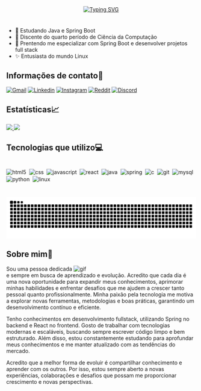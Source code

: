 <div align="center">
  <a href="https://git.io/typing-svg">
    <img src="https://readme-typing-svg.demolab.com?font=Fira+Code&weight=600&size=30&pause=1000&color=DD08FF&center=true&vCenter=true&random=false&width=524&lines=Olá+Mundo!+Seja+Bem-Vindo!👋" alt="Typing SVG">
  </a>
</div> 

#

- 🌱 Estudando Java e Spring Boot
- 📖 Discente do quarto período de Ciência da Computação
- 🎯 Prentendo me especializar com Spring Boot e desenvolver projetos full stack
- ✨ Entusiasta do mundo Linux

## Informações de contato📩

[![Gmail](https://img.shields.io/badge/Gmail-D14836?style=for-the-badge&logo=gmail&logoColor=white)](mailto:gabrielrsantos999@gmail.com)
[![Linkedin](https://img.shields.io/badge/LinkedIn-0077B5?style=for-the-badge&logo=linkedin&logoColor=white)](https://www.linkedin.com/in/gabrielrsantos56/)
[![Instagram](https://img.shields.io/badge/Instagram-E4405F?style=for-the-badge&logo=instagram&logoColor=white)](https://www.instagram.com/gabrielrsantos56?igsh=YnRyMzdqaG4xbDNv)
[![Reddit](https://img.shields.io/badge/Reddit-FF4500?style=for-the-badge&logo=reddit&logoColor=white)](https://www.reddit.com/user/No-Skin7904/)
[![Discord](https://img.shields.io/badge/Discord-7289DA?style=for-the-badge&logo=discord&logoColor=white)](https://discord.com/users/894967620456038470)

## Estatísticas📈

<a href="https://github.com/gabrielrsanto56/">
  <img height="180" src="https://github-readme-stats.vercel.app/api?username=gabrielrsanto56&show_icons=true&theme=radical&locale=pt-br"/>
</a>
<a href="https://github.com/gabrielrsanto56/">
  <img height="180" src="https://github-readme-stats.vercel.app/api/top-langs?username=gabrielrsanto56&layout=compact&langs_count=8&locale=pt-br"/>
</a>

## Tecnologias que utilizo💻

<div style="display:inline-block;"><br>
  <img align="center" width="50" alt="html5" src="https://cdn.jsdelivr.net/gh/devicons/devicon@latest/icons/html5/html5-original.svg" >&nbsp;
  <img align="center" width="50" alt="css" src="https://cdn.jsdelivr.net/gh/devicons/devicon@latest/icons/css3/css3-original.svg">&nbsp;
  <img align="center" width="50" alt="javascript" src="https://cdn.jsdelivr.net/gh/devicons/devicon@latest/icons/javascript/javascript-original.svg">&nbsp;
  <img align="center" width="50" alt="react" src="https://cdn.jsdelivr.net/gh/devicons/devicon@latest/icons/react/react-original.svg">&nbsp;
  <img align="center" width="50" alt="java" src="https://cdn.jsdelivr.net/gh/devicons/devicon@latest/icons/java/java-original.svg">&nbsp;
  <img align="center" width="50" alt="spring" src="https://cdn.jsdelivr.net/gh/devicons/devicon@latest/icons/spring/spring-original.svg">&nbsp;
  <img align="center" width="50" alt="c" src="https://cdn.jsdelivr.net/gh/devicons/devicon@latest/icons/c/c-original.svg">&nbsp;
   <img align="center" width="50" alt="git" src="https://cdn.jsdelivr.net/gh/devicons/devicon@latest/icons/git/git-original.svg">&nbsp;
  <img align="center" width="50" alt="mysql" src="https://cdn.jsdelivr.net/gh/devicons/devicon@latest/icons/mysql/mysql-original-wordmark.svg">&nbsp;
  <img align="center" width="50" alt="python" src="https://cdn.jsdelivr.net/gh/devicons/devicon@latest/icons/python/python-original.svg">&nbsp;
  <img align="center" width="50" alt="linux" src="https://cdn.jsdelivr.net/gh/devicons/devicon@latest/icons/linux/linux-original.svg">&nbsp;
  
  
</div>

#
<picture align="center">
  <source media="(prefers-color-scheme: dark)" srcset="https://raw.githubusercontent.com/gabrielrsanto56/gabrielrsanto56/output/github-contribution-grid-snake-dark.svg">
  <source media="(prefers-color-scheme: light)" srcset="https://raw.githubusercontent.com/gabrielrsanto56/gabrielrsanto56/output/github-contribution-grid-snake-dark.svg">
  <img align="center" alt="github contribution grid snake animation" src="https://raw.githubusercontent.com/gabrielrsanto56/gabrielrsanto56/output/github-contribution-grid-snake.svg">
</picture>

## Sobre mim🚀
<img align="right" alt="gif" src="https://media3.giphy.com/media/v1.Y2lkPTc5MGI3NjExNndiNnQ0Z2JpbzFvZGt5NzN1aHZ6ejVkYWRneG5vZjh6eGh0dWFuayZlcD12MV9pbnRlcm5hbF9naWZfYnlfaWQmY3Q9Zw/qgQUggAC3Pfv687qPC/giphy.gif" width="325">
<p>
Sou uma pessoa dedicada e sempre em busca de aprendizado e evolução. Acredito que cada dia é uma nova oportunidade para expandir meus conhecimentos, aprimorar minhas habilidades e enfrentar desafios que me ajudem a crescer tanto pessoal quanto profissionalmente. Minha paixão pela tecnologia me motiva a explorar novas ferramentas, metodologias e boas práticas, garantindo um desenvolvimento contínuo e eficiente.

Tenho conhecimentos em desenvolvimento fullstack, utilizando Spring no backend e React no frontend. Gosto de trabalhar com tecnologias modernas e escaláveis, buscando sempre escrever código limpo e bem estruturado. Além disso, estou constantemente estudando para aprofundar meus conhecimentos e me manter atualizado com as tendências do mercado.

Acredito que a melhor forma de evoluir é compartilhar conhecimento e aprender com os outros. Por isso, estou sempre aberto a novas experiências, colaborações e desafios que possam me proporcionar crescimento e novas perspectivas.
</p>


